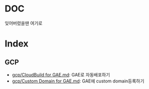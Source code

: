 # DOC
잊어버렸을땐 여기로

# Index

## GCP
* [gcp/CloudBuild for GAE.md](gcp/CloudBuild%20for%20GAE.md): GAE로 자동배포하기
* [gcp/Custom Domain for GAE.md](gcp/Custom%20Domain%20for%20GAE.md): GAE에 custom domain등록하기
